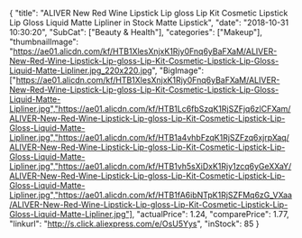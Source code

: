 {
	"title": "ALIVER New Red Wine Lipstick Lip gloss Lip Kit Cosmetic Lipstick Lip Gloss Liquid Matte Lipliner in Stock Matte Lipstick",
	"date": "2018-10-31 10:30:20",
	"SubCat": ["Beauty & Health"],
	"categories": ["Makeup"],
	"thumbnailImage": "https://ae01.alicdn.com/kf/HTB1XlesXnjxK1Rjy0Fnq6yBaFXaM/ALIVER-New-Red-Wine-Lipstick-Lip-gloss-Lip-Kit-Cosmetic-Lipstick-Lip-Gloss-Liquid-Matte-Lipliner.jpg_220x220.jpg",
	"BigImage": ["https://ae01.alicdn.com/kf/HTB1XlesXnjxK1Rjy0Fnq6yBaFXaM/ALIVER-New-Red-Wine-Lipstick-Lip-gloss-Lip-Kit-Cosmetic-Lipstick-Lip-Gloss-Liquid-Matte-Lipliner.jpg","https://ae01.alicdn.com/kf/HTB1Lc6fbSzqK1RjSZFjq6zlCFXam/ALIVER-New-Red-Wine-Lipstick-Lip-gloss-Lip-Kit-Cosmetic-Lipstick-Lip-Gloss-Liquid-Matte-Lipliner.jpg","https://ae01.alicdn.com/kf/HTB1a4vhbFzqK1RjSZFzq6xjrpXaq/ALIVER-New-Red-Wine-Lipstick-Lip-gloss-Lip-Kit-Cosmetic-Lipstick-Lip-Gloss-Liquid-Matte-Lipliner.jpg","https://ae01.alicdn.com/kf/HTB1vh5sXiDxK1Rjy1zcq6yGeXXaY/ALIVER-New-Red-Wine-Lipstick-Lip-gloss-Lip-Kit-Cosmetic-Lipstick-Lip-Gloss-Liquid-Matte-Lipliner.jpg","https://ae01.alicdn.com/kf/HTB1fA6ibNTpK1RjSZFMq6zG_VXaa/ALIVER-New-Red-Wine-Lipstick-Lip-gloss-Lip-Kit-Cosmetic-Lipstick-Lip-Gloss-Liquid-Matte-Lipliner.jpg"],
	"actualPrice": 1.24,
	"comparePrice": 1.77,
	"linkurl": "http://s.click.aliexpress.com/e/OsU5Yys",
	"inStock": 85
}
